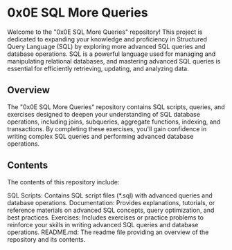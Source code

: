 # 0x0E SQL More Queries
Welcome to the "0x0E SQL More Queries" repository! This project is dedicated to expanding your knowledge and proficiency in Structured Query Language (SQL) by exploring more advanced SQL queries and database operations. SQL is a powerful language used for managing and manipulating relational databases, and mastering advanced SQL queries is essential for efficiently retrieving, updating, and analyzing data.

## Overview
The "0x0E SQL More Queries" repository contains SQL scripts, queries, and exercises designed to deepen your understanding of SQL database operations, including joins, subqueries, aggregate functions, indexing, and transactions. By completing these exercises, you'll gain confidence in writing complex SQL queries and performing advanced database operations.

## Contents
The contents of this repository include:

SQL Scripts: Contains SQL script files (*.sql) with advanced queries and database operations.
Documentation: Provides explanations, tutorials, or reference materials on advanced SQL concepts, query optimization, and best practices.
Exercises: Includes exercises or practice problems to reinforce your skills in writing advanced SQL queries and database operations.
README.md: The readme file providing an overview of the repository and its contents.
